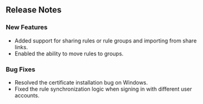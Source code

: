 ## Release Notes

### New Features
- Added support for sharing rules or rule groups and importing from share links.
- Enabled the ability to move rules to groups.

### Bug Fixes
- Resolved the certificate installation bug on Windows.
- Fixed the rule synchronization logic when signing in with different user accounts.
